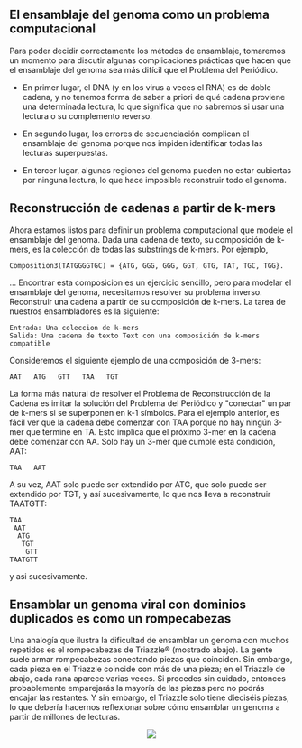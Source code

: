 ## El ensamblaje del genoma como un problema computacional

Para poder decidir correctamente los métodos de ensamblaje, tomaremos un momento para discutir algunas complicaciones prácticas que hacen que el ensamblaje del genoma sea más difícil que el Problema del Periódico.

 * En primer lugar, el DNA (y en los virus a veces el RNA) es de doble cadena, y no tenemos forma de saber a priori de qué cadena proviene una determinada lectura, lo que significa que no sabremos si usar una lectura o su complemento reverso. 

 * En segundo lugar, los errores de secuenciación complican el ensamblaje del genoma porque nos impiden identificar todas las lecturas superpuestas. 
 
  * En tercer lugar, algunas regiones del genoma pueden no estar cubiertas por ninguna lectura, lo que hace imposible reconstruir todo el genoma.

## Reconstrucción de cadenas a partir de k-mers

Ahora estamos listos para definir un problema computacional que modele el ensamblaje del genoma. Dada una cadena de texto, su composición de k-mers, es la colección de todas las substrings de k-mers. Por ejemplo,

```{note}
Composition3(TATGGGGTGC) = {ATG, GGG, GGG, GGT, GTG, TAT, TGC, TGG}.
```
... Encontrar esta composicion es un ejercicio sencillo, pero para modelar el ensamblaje del genoma, necesitamos resolver su problema inverso. Reconstruir una cadena a partir de su composición de k-mers. La tarea de nuestros ensambladores es la siguiente:

    Entrada: Una coleccion de k-mers
    Salida: Una cadena de texto Text con una composición de k-mers compatible

Consideremos el siguiente ejemplo de una composición de 3-mers:

```{note}
AAT   ATG   GTT   TAA   TGT
```
La forma más natural de resolver el Problema de Reconstrucción de la Cadena es imitar la solución del Problema del Periódico y "conectar" un par de k-mers si se superponen en k-1 símbolos. Para el ejemplo anterior, es fácil ver que la cadena debe comenzar con TAA porque no hay ningún 3-mer que termine en TA. Esto implica que el próximo 3-mer en la cadena debe comenzar con AA. Solo hay un 3-mer que cumple esta condición, AAT:

```{note}
TAA   AAT
```
A su vez, AAT solo puede ser extendido por ATG, que solo puede ser extendido por TGT, y así sucesivamente, lo que nos lleva a reconstruir TAATGTT:
```{note}
TAA    
 AAT   
  ATG  
   TGT 
    GTT
TAATGTT
```
y asi sucesivamente. 

## Ensamblar un genoma viral con dominios duplicados es como un rompecabezas

Una analogía que ilustra la dificultad de ensamblar un genoma con muchos repetidos es el rompecabezas de Triazzle® (mostrado abajo). La gente suele armar rompecabezas conectando piezas que coinciden. Sin embargo, cada pieza en el Triazzle coincide con más de una pieza; en el Triazzle de abajo, cada rana aparece varias veces. Si procedes sin cuidado, entonces probablemente emparejarás la mayoría de las piezas pero no podrás encajar las restantes. Y sin embargo, el Triazzle solo tiene dieciséis piezas, lo que debería hacernos reflexionar sobre cómo ensamblar un genoma a partir de millones de lecturas.

<p align="center">
  <img src="./imagenes/triazzle.png" />
</p>

